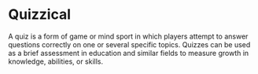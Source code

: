 # Quizzical
A quiz is a form of game or mind sport in which players attempt to answer questions correctly on one or several specific topics. 
Quizzes can be used as a brief assessment in education and similar fields to measure growth in knowledge, abilities, or skills.


